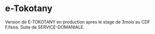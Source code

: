 # e-Tokotany 
Version de E-TOKOTANY en production apres le stage de 3mois au CDF F/tsoa.
Suite de SERVICE-DOMANIALE.
